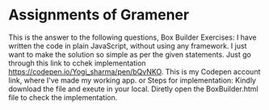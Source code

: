# Assignments of Gramener
This is the answer to the following questions,
 Box Builder Exercises:
  I have written the code in plain JavaScript, without using any framework. I just want to make the solution so simple as per the given statements.
  Just go through this link to cchek implementation https://codepen.io/Yogi_sharma/pen/bQvNKO. This is my Codepen account link, where I've made my working app.
         or
Steps for implementation:
  Kindly download the file and exeute in your local. Diretly open the BoxBuilder.html file to check the implementation.
 
